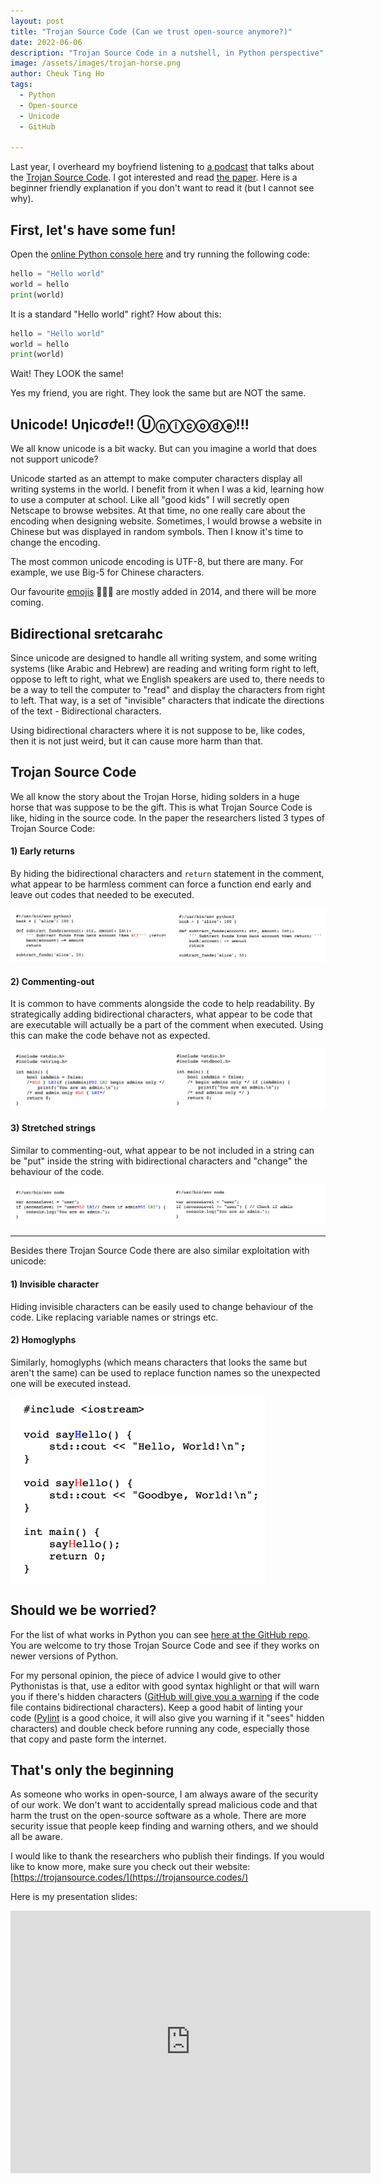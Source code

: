 ```yaml
---
layout: post
title: "Trojan Source Code (Can we trust open-source anymore?)"
date: 2022-06-06
description: "Trojan Source Code in a nutshell, in Python perspective"
image: /assets/images/trojan-horse.png
author: Cheuk Ting Ho
tags:
  - Python
  - Open-source
  - Unicode
  - GitHub

---
```


Last year, I overheard my boyfriend listening to [a podcast](https://twit.tv/shows/security-now) that talks about the [Trojan Source Code](https://trojansource.codes/). I got interested and read [the paper](https://trojansource.codes/trojan-source.pdf). Here is a beginner friendly explanation if you don't want to read it (but I cannot see why).

## First, let's have some fun!

Open the [online Python console here](https://app.codingrooms.com/compiler?language=python3) and try running the following code:

```python
hello = "Hello world"
world = hello
print(world)
```

It is a standard "Hello world" right? How about this:

```python
hello = "Hello world"
world = hell‮o
print(world)
```

Wait! They LOOK the same!

Yes my friend, you are right. They look the same but are NOT the same.


## Unicode! Uηicσժe!! Ⓤⓝⓘⓒⓞⓓⓔ!!!

We all know unicode is a bit wacky. But can you imagine a world that does not support unicode?

Unicode started as an attempt to make computer characters display all writing systems in the world. I benefit from it when I was a kid, learning how to use a computer at school. Like all "good kids" I will secretly open Netscape to browse websites. At that time, no one really care about the encoding when designing website. Sometimes, I would browse a website in Chinese but was displayed in random symbols. Then I know it's time to change the encoding.

The most common unicode encoding is UTF-8, but there are many. For example, we use Big-5 for Chinese characters.

Our favourite [emojis](https://emojipedia.org/) 💖😃🧸 are mostly added in 2014, and there will be more coming.


## Bidirectional ‮characters

Since unicode are designed to handle all writing system, and some writing systems (like Arabic and Hebrew) are reading and writing form right to left, oppose to left to right, what we English speakers are used to, there needs to be a way to tell the computer to "read" and display the characters from right to left. That way, is a set of "invisible" characters that indicate the directions of the text - Bidirectional characters.

Using bidirectional characters where it is not suppose to be, like codes, then it is not just weird, but it can cause more harm than that.


## Trojan Source Code

We all know the story about the Trojan Horse, hiding solders in a huge horse that was suppose to be the gift. This is what Trojan Source Code is like, hiding in the source code. In the paper the researchers listed 3 types of Trojan Source Code:

#### 1) Early returns

By hiding the bidirectional characters and `return` statement in the comment, what appear to be harmless comment can force a function end early and leave out codes that needed to be executed.

![Early returns example](/assets/images/trojan-source-early-returns.png)

#### 2) Commenting-out

It is common to have comments alongside the code to help readability. By strategically adding bidirectional characters, what appear to be code that are executable will actually be a part of the comment when executed. Using this can make the code behave not as expected.

![Commenting-out example](/assets/images/trojan-source-commenting-out.png)

#### 3) Stretched strings

Similar to commenting-out, what appear to be not included in a string can be "put" inside the string with bidirectional characters and "change" the behaviour of the code.

![Stretched strings example](/assets/images/trojan-source-stretched-string.png)

---

Besides there Trojan Source Code there are also similar exploitation with unicode:

#### 1) Invisible character

Hiding invisible characters can be easily used to change behaviour of the code. Like replacing variable names or strings etc.

#### 2) Homoglyphs

Similarly, homoglyphs (which means characters that looks the same but aren't the same) can be used to replace function names so the unexpected one will be executed instead.

![Homoglyphs example](/assets/images/trojan-source-homoglyphs.png)


## Should we be worried?

For the list of what works in Python you can see [here at the GitHub repo](https://github.com/nickboucher/trojan-source/tree/main/Python). You are welcome to try those Trojan Source Code and see if they works on newer versions of Python.

For my personal opinion, the piece of advice I would give to other Pythonistas is that, use a editor with good syntax highlight or that will warn you if there's hidden characters ([GitHub will give you a warning](https://github.blog/changelog/2021-10-31-warning-about-bidirectional-unicode-text/) if the code file contains bidirectional characters). Keep a good habit of linting your code ([Pylint](https://pypi.org/project/pylint/) is a good choice, it will also give you warning if it "sees" hidden characters) and double check before running any code, especially those that copy and paste form the internet.


## That's only the beginning

As someone who works in open-source, I am always aware of the security of our work. We don't want to accidentally spread malicious code and that harm the trust on the open-source software as a whole. There are more security issue that people keep finding and warning others, and we should all be aware.

I would like to thank the researchers who publish their findings. If you would like to know more, make sure you check out their website: [https://trojansource.codes/](https://trojansource.codes/)

Here is my presentation slides:

<iframe src="https://slides.com/cheukting_ho/trojan-source/embed?style=transparent&share=hidden" width="576" height="420" title="Trojan Source" scrolling="no" frameborder="0" webkitallowfullscreen mozallowfullscreen allowfullscreen></iframe>
